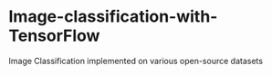 # Image-classification-with-TensorFlow
Image Classification implemented on various open-source datasets
